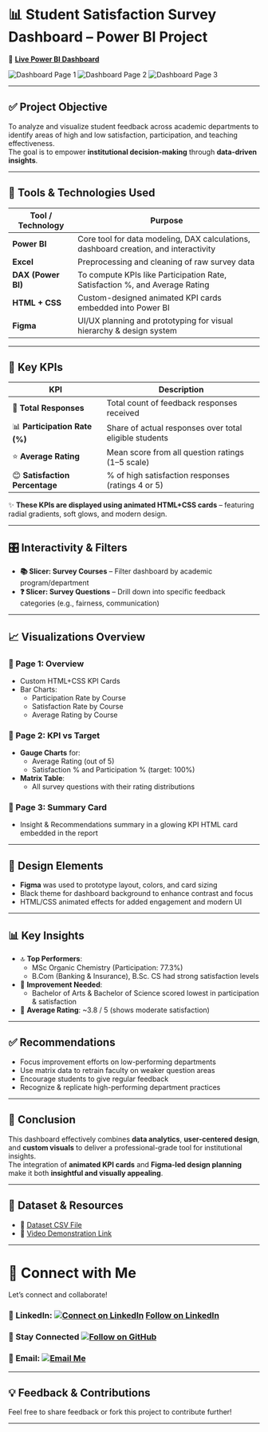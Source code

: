# 📊 Student Satisfaction Survey Dashboard – Power BI Project

🔗 [**Live Power BI Dashboard**](https://app.powerbi.com/view?r=eyJrIjoiZWRmN2Y2MGQtNGIwNS00OGE5LTgxYTMtMmE4Y2EzNzhkMWM0IiwidCI6IjEyYjI4YjhiLTVkOTItNDQ2ZC1iZWJhLTg1MGIxMTllNzk1YyJ9&pageName=2e58724e027cada30ec3)

![Dashboard Page 1](https://github.com/datawithbiswajeet/Futute_DS_03_Student_Satisfaction_Survey_Report/blob/main/1.png)
![Dashboard Page 2](https://github.com/datawithbiswajeet/Futute_DS_03_Student_Satisfaction_Survey_Report/blob/main/2.png)
![Dashboard Page 3](https://github.com/datawithbiswajeet/Futute_DS_03_Student_Satisfaction_Survey_Report/blob/main/3.png)

---

## ✅ Project Objective

To analyze and visualize student feedback across academic departments to identify areas of high and low satisfaction, participation, and teaching effectiveness.  
The goal is to empower **institutional decision-making** through **data-driven insights**.

---

## 🧰 Tools & Technologies Used

| Tool / Technology | Purpose |
|-------------------|---------|
| **Power BI** | Core tool for data modeling, DAX calculations, dashboard creation, and interactivity |
| **Excel** | Preprocessing and cleaning of raw survey data |
| **DAX (Power BI)** | To compute KPIs like Participation Rate, Satisfaction %, and Average Rating |
| **HTML + CSS** | Custom-designed animated KPI cards embedded into Power BI |
| **Figma** | UI/UX planning and prototyping for visual hierarchy & design system |

---

## 📌 Key KPIs

| KPI | Description |
|-----|-------------|
| 🧾 **Total Responses** | Total count of feedback responses received |
| 📊 **Participation Rate (%)** | Share of actual responses over total eligible students |
| ⭐ **Average Rating** | Mean score from all question ratings (1–5 scale) |
| 😊 **Satisfaction Percentage** | % of high satisfaction responses (ratings 4 or 5) |

✨ **These KPIs are displayed using animated HTML+CSS cards** – featuring radial gradients, soft glows, and modern design.

---

## 🎛️ Interactivity & Filters

- **📚 Slicer: Survey Courses** – Filter dashboard by academic program/department  
- **❓ Slicer: Survey Questions** – Drill down into specific feedback categories (e.g., fairness, communication)

---

## 📈 Visualizations Overview

### 🔹 Page 1: Overview
- Custom HTML+CSS KPI Cards  
- Bar Charts:
  - Participation Rate by Course  
  - Satisfaction Rate by Course  
  - Average Rating by Course  

### 🔹 Page 2: KPI vs Target
- **Gauge Charts** for:
  - Average Rating (out of 5)  
  - Satisfaction % and Participation % (target: 100%)  
- **Matrix Table**:
  - All survey questions with their rating distributions

### 🔹 Page 3: Summary Card
- Insight & Recommendations summary in a glowing KPI HTML card embedded in the report

---

## 🎨 Design Elements

- **Figma** was used to prototype layout, colors, and card sizing  
- Black theme for dashboard background to enhance contrast and focus  
- HTML/CSS animated effects for added engagement and modern UI

---

## 📊 Key Insights

- 🔝 **Top Performers**:
  - MSc Organic Chemistry (Participation: 77.3%)  
  - B.Com (Banking & Insurance), B.Sc. CS had strong satisfaction levels  
- 🚩 **Improvement Needed**:
  - Bachelor of Arts & Bachelor of Science scored lowest in participation & satisfaction  
- 🌟 **Average Rating**: ~3.8 / 5 (shows moderate satisfaction)

---

## ✅ Recommendations

- Focus improvement efforts on low-performing departments  
- Use matrix data to retrain faculty on weaker question areas  
- Encourage students to give regular feedback  
- Recognize & replicate high-performing department practices

---

## 📌 Conclusion

This dashboard effectively combines **data analytics**, **user-centered design**, and **custom visuals** to deliver a professional-grade tool for institutional insights.  
The integration of **animated KPI cards** and **Figma-led design planning** make it both **insightful and visually appealing**.

---

## 📂 Dataset & Resources

- 📁 [Dataset CSV File](https://github.com/datawithbiswajeet/Futute_DS_03_Student_Satisfaction_Survey_Report/blob/main/Student_Satisfaction_Survey.csv)  
- 🎥 [Video Demonstration Link](https://github.com/datawithbiswajeet/Futute_DS_03_Student_Satisfaction_Survey_Report/blob/main/student%20survey%20dashboard%20final.mp4)

---

# 🔗 Connect with Me
Let’s connect and collaborate!

### 💼 LinkedIn: [![Connect on LinkedIn](https://img.shields.io/badge/LinkedIn-Connect-blue?logo=linkedin&style=social)](https://www.linkedin.com/in/datawithbiswajeet) <a class="libutton" href="https://www.linkedin.com/comm/mynetwork/discovery-see-all?usecase=PEOPLE_FOLLOWS&followMember=datawithbiswajeet" target="_blank">Follow on LinkedIn</a>

### 🙌 Stay Connected [![Follow on GitHub](https://img.shields.io/github/followers/datawithbiswajeet?label=Follow%20Me&style=social)](https://github.com/datawithbiswajeet)

### 📧 Email: [![Email Me](https://img.shields.io/badge/Email-Contact%20Me-red?style=social&logo=gmail)](mailto:datawithbiswajeet@gmail.com)

---

## 💡 Feedback & Contributions

Feel free to share feedback or fork this project to contribute further!

---

